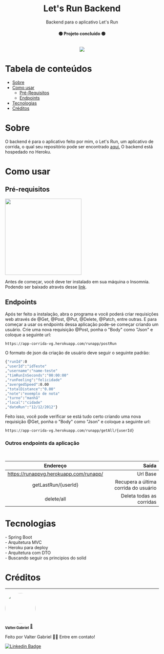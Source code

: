<h1 align="center">Let's Run Backend</h1>
<p align="center">Backend para o aplicativo Let's Run</p>
<h4 align="center"> 
    🟢  Projeto concluído  🟢
</h4>
<h2 align="center">
    <img src="https://img.shields.io/static/v1?label=Heroku&message=Working&color=#430098&style=flat&logo=heroku"/>
    </h2>

Tabela de conteúdos
=================
<!--ts-->
   * [Sobre](#sobre)
   * [Como usar](#como-usar)
      * [Pré-Requisitos](#Pré-requisitos)
      * [Endpoints](#Endpoints)  
   * [Tecnologias](#tecnologias)
   * [Créditos](#creditos)
<!--te-->

<h1>Sobre</h1>
<p>O backend é para o aplicativo feito por mim, o Let's Run, um aplicativo de corrida, o qual seu repositório pode ser encontrado <a href = "https://github.com/ValterGabriell/Running-App">aqui.</a> O backend está hospedado no Heroku.
  </br>
<h1>Como usar</h1>
<h2>Pré-requisitos</h2>
<img src="https://user-images.githubusercontent.com/63808405/171037587-3c6b6b8f-e9c3-4b97-b4b0-a54d6c9fb8dc.png" width = "250px"></br>
<p>Antes de começar, você deve ter instalado em sua máquina o Insomnia. Podendo ser baixado através desse <a href = "https://insomnia.rest/download">link</a>.</br>
<h2>Endpoints</h2>
<p>Após ter feito a instalação, abra o programa e você poderá criar requisições web através de @Get, @Post, @Put, @Delete, @Patch, entre outras. E para começar a usar os endpoints dessa aplicação pode-se começar criando um usuário. Crie uma nova requisição @Post, ponha o "Body" como "Json" e coloque a seguinte url:</br>

```bash
https://app-corrida-vg.herokuapp.com/runapp/postRun
``` 
O formato de json da criação de usuário deve seguir o seguinte padrão:

```bash
{"runId":0
,"userId":"idTeste"
,"username":"name-teste"
,"timRunInSeconds":"00:00:00"
,"runFeeling":"felicidade"
,"avergedSpeed":0.00
,"totalDistance":"0.00"
,"note":"exemplo de nota"
,"turno":"manhã"
,"local":"cidade"
,"dateRun":"12/12/2012"}
``` 
Feito isso, você pode verificar se está tudo certo criando uma nova requisição @Get, ponha o "Body" como "Json" e coloque a seguinte url:</br>

```bash
https://app-corrida-vg.herokuapp.com/runapp/getAll/{userId}
``` 
<h3>Outros endpoints da aplicação</h3></br>

Endereço | Saída
:-------: | ------:
https://runappvg.herokuapp.com/runapp/ | Url Base
getLastRun/{userId}   | Recupera a última corrida do usuário
delete/all     | Deleta todas as corridas

<h1>Tecnologias</h1>
- Spring Boot</br>
- Arquitetura MVC</br>
- Heroku para deploy</br>
- Arquitetura com DTO</br>
- Buscando seguir os principios do solid</br>


<h1>Créditos</h1>

---

<a href="https://www.linkedin.com/in/valter-gabriel">
 <img style="border-radius: 50%;" src="https://user-images.githubusercontent.com/63808405/171045850-84caf881-ee10-4782-9016-ea1682c4731d.jpeg" width="100px;" alt=""/>
 <br />
 <sub><b>Valter Gabriel</b></sub></a> <a href="https://www.linkedin.com/in/valter-gabriel" title="Linkedin">🚀</a>
 
Feito por Valter Gabriel 👋🏽 Entre em contato!

[![Linkedin Badge](https://img.shields.io/badge/-Gabriel-blue?style=flat-square&logo=Linkedin&logoColor=white&link=https://www.linkedin.com/in/valter-gabriel/)](https://www.linkedin.com/in/valter-gabriel/) 



